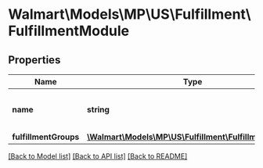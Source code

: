 # Walmart\Models\MP\US\Fulfillment\FulfillmentModule

## Properties

Name | Type | Description | Notes
------------ | ------------- | ------------- | -------------
**name** | **string** | Fulfillment module name. For example : 'UNSCHEDULED_DELIVERY and ERROR' | [optional]
**fulfillmentGroups** | [**\Walmart\Models\MP\US\Fulfillment\FulfillmentGroup[]**](FulfillmentGroup.md) | Fulfillment Group details. | [optional]


[[Back to Model list]](./) [[Back to API list]](../../../../../README.md#supported-apis) [[Back to README]](../../../../../README.md)
